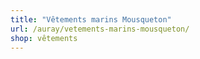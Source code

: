 ```yaml
---
title: "Vêtements marins Mousqueton"
url: /auray/vetements-marins-mousqueton/
shop: vêtements
---
```

